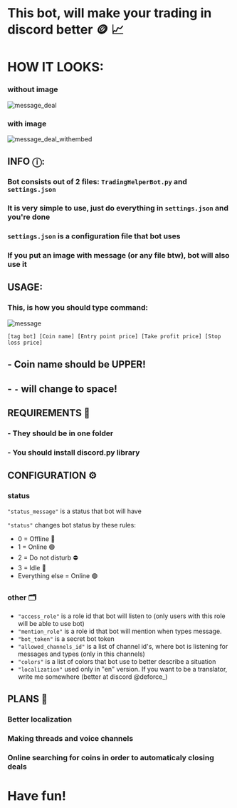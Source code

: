 # This bot, will make your **trading** in discord **better** 🪙 📈

# HOW IT LOOKS:
### without image
![message_deal](https://github.com/user-attachments/assets/11c9b66d-da56-4f06-88d2-b5b9b7f22dca) 
### with image 
![message_deal_withembed](https://github.com/user-attachments/assets/203fc7c5-9a9e-4aef-97b9-4d42f96a854d)

## INFO ⓘ:

### Bot consists out of **2** files: `TradingHelperBot.py` and `settings.json`
### It is very simple to use, just do everything in `settings.json` and you're done
### `settings.json` is a configuration file that bot uses
### If you put an image with message (or any file btw), bot will also use it

## USAGE:
### This, is how you should type command:
![message](https://github.com/user-attachments/assets/8a9a4b78-fe05-4e11-9603-c05369bb2f42)

`[tag bot] [Coin name] [Entry point price] [Take profit price] [Stop loss price]`
## - Coin name should be UPPER!
## - `-` will change to space!

## REQUIREMENTS 📝
### - They should be **in one folder**
### - You should install **discord.py** library

## CONFIGURATION ⚙️
### status
`"status_message"` is a status that bot will have

`"status"` changes bot status by these rules:
- 0 = Offline 🔴
- 1 = Online 🟢
- 2 = Do not disturb ⛔
- 3 = Idle 🌙
- Everything else = Online 🟢
### other 🗂️
- `"access_role"` is a role id that bot will listen to (only users with this role will be able to use bot)
- `"mention_role"` is a role id that bot will mention when types message.
- `"bot_token"` is a secret bot token
- `"allowed_channels_id"` is a list of channel id's, where bot is listening for messages and types (only in this channels)
- `"colors"` is a list of colors that bot use to better describe a situation
- `"localization"` used only in "en" version. If you want to be a translator, write me somewhere (better at discord @deforce_)

## PLANS 🎯
### Better localization
### Making threads and voice channels
### Online searching for coins in order to automaticaly closing deals

# Have fun!
